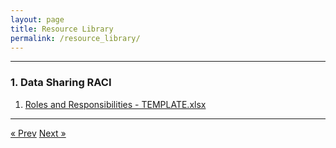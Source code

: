 ```yaml
---
layout: page
title: Resource Library
permalink: /resource_library/
---
```

   
<hr>

### 1. <a name="rolesandresponsibilities"></a>Data Sharing RACI

1. [Roles and Responsibilities - TEMPLATE.xlsx](https://github.com/user-attachments/files/22102136/Roles.and.Responsibilities.-.TEMPLATE.xlsx)

<hr>


<!-- Pagination -->
<div class="pagination">
  <a class="pagination-item older" href="{{ site.baseurl }}/action_items">&laquo; Prev</a>
  <a class="pagination-item newer" href="{{ site.baseurl }}/success_stories">Next &raquo;</a>
</div>

